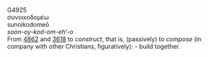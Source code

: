 G4925  
συνοικοδομέω  
sunoikodomeō  
*soon-oy-kod-om-eh‘-o*  
From [4862](g4862) and [3618](g3618) to *construct*, that is,
(passively) to *compose* (in company with other Christians,
figuratively): - build together.  
